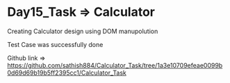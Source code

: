 # Day15_Task => Calculator 

Creating Calculator design using DOM manupolution

Test Case was successfully done

Github link => https://github.com/sathish884/Calculator_Task/tree/1a3e10709efeae0099b0d69d69b19b5ff2395cc1/Calculator_Task


